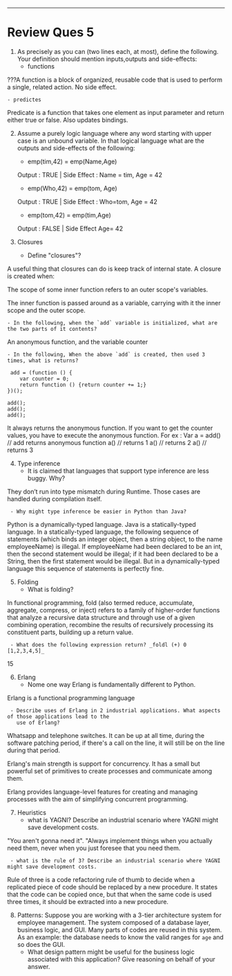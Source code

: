 ________________
# Review Ques 5



1. As precisely as you can (two lines each, at most), define the following.  Your definition should mention inputs,outputs and side-effects:
    - functions

???A function is a block of organized, reusable code that is used to perform a single, related action. No side effect.

    - predictes

Predicate is a function that takes one element as input parameter and return either true or false. Also updates bindings. 

2. Assume a purely logic language where any word starting with upper case is an unbound variable.
   In that logical language what are the outputs and side-effects of the following:
    - emp(tim,42) = emp(Name,Age)
    
    Output : TRUE | Side Effect : Name = tim, Age = 42
    
    - emp(Who,42)  =  emp(tom, Age)
    
    Output : TRUE | Side Effect : Who=tom, Age = 42
    
    - emp(tom,42) = emp(tim,Age)
    
    Output : FALSE | Side Effect Age= 42

3. Closures
    -  Define "closures"?

A useful thing that closures can do is keep track of internal state. A closure is created when:

The scope of some inner function refers to an outer scope's variables.

The inner function is passed around as a variable, carrying with it the inner scope and the outer scope.

    - In the following, when the `add` variable is initialized, what are the two parts of it contents?
    
 An anonymous function, and the variable counter

    - In the following, When the above `add` is created, then used 3 times, what is returns?             
```
 add = (function () {
    var counter = 0;
    return function () {return counter += 1;}
})();

add();
add();
add();
```

 It always returns the anonymous function. If you want to get the counter values, you have to execute the anonymous function. 
For ex : 
Var a = add() // add returns anonymous function
a() // returns 1
a() // returns 2
a() // returns 3

4. Type inference
     - It is claimed that languages that support type inference are less buggy. Why?

They don’t run into type mismatch during Runtime. Those cases are handled during compilation itself. 
     
     - Why might type inference be easier in Python than Java?

Python is a dynamically-typed language. Java is a statically-typed language. In a statically-typed language, the following sequence of statements (which binds an integer object, then a string object, to the name employeeName) is illegal. If employeeName had been declared to be an int, then the second statement would be illegal; if it had been declared to be a String, then the first statement would be illegal. But in a dynamically-typed language this sequence of statements is perfectly fine.


5. Folding
     - What is folding?

In functional programming, fold (also termed reduce, accumulate, aggregate, compress, or inject) refers to a family of higher-order functions that analyze a recursive data structure and through use of a given combining operation, recombine the results of recursively processing its constituent parts, building up a return value.

     - What does the following expression return? _foldl (+) 0 [1,2,3,4,5]_

15

6. Erlang
     - Nome one way Erlang is fundamentally different to Python.

Erlang is a functional programming language

     - Describe uses of Erlang in 2 industrial applications. What aspects of those applications lead to the
       use of Erlang?

Whatsapp and telephone switches. It can be up at all time, during the software patching period, if there's a call on the line, it will still be on the line during that period.

Erlang's main strength is support for concurrency. It has a small but powerful set of primitives to create processes and communicate among them.

Erlang provides language-level features for creating and managing processes with the aim of simplifying concurrent programming.


7. Heuristics
     - what is YAGNI? Describe an industrial scenario where YAGNI might save development costs.

"You aren't gonna need it". "Always implement things when you actually need them, never when you just foresee that you need them.


     - what is the rule of 3? Describe an industrial scenario where YAGNI might save development costs.

Rule of three is a code refactoring rule of thumb to decide when a replicated piece of code should be replaced by a new procedure. It states that the code can be copied once, but that when the same code is used three times, it should be extracted into a new procedure.

8. Patterns: Suppose you are working with a 3-tier architecture system for employee management. The system composed of  a database layer, business logic, and GUI. Many parts of codes are reused in this system. As an example: the database needs to know the valid ranges for `age` and so does the GUI.
     - What design pattern might be useful for the  business logic associated with this application? Give reasoning on behalf of your answer.


     
